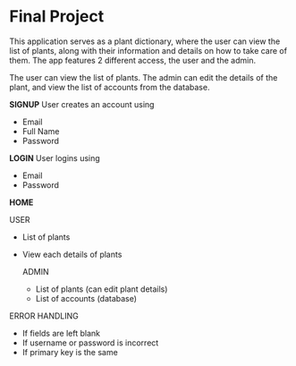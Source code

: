 # Final Project

This application serves as a plant dictionary, where the user can view the list of plants, along with their 
information and details on how to take care of them. The app features 2 different access, the user and the admin.

The user can view the list of plants. 
The admin can edit the details of the plant, and view the list of accounts from the database.

**SIGNUP**
User creates an account using
- Email
- Full Name
- Password

**LOGIN**
User logins using
- Email
- Password

**HOME**

USER
- List of plants
- View each details of plants

  ADMIN
  - List of plants (can edit plant details)
  - List of accounts (database)

ERROR HANDLING
- If fields are left blank
- If username or password is incorrect
- If primary key is the same
